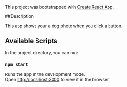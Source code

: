 This project was bootstrapped with [Create React App](https://github.com/facebook/create-react-app).


##Description

This app shows your a dog photo when you click a button.


## Available Scripts

In the project directory, you can run:

### `npm start`

Runs the app in the development mode.<br />
Open [http://localhost:3000](http://localhost:3000) to view it in the browser.


